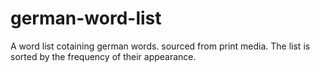 # german-word-list
A word list cotaining german words. sourced from print media. 
The list is sorted by the frequency of their appearance.
